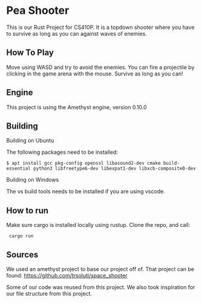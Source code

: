 # Pea Shooter
This is our Rust Project for CS410P. It is a topdown shooter where you have to survive as long as you can against waves of enemies. 

## How To Play
Move using WASD and try to avoid the enemies. You can fire a projectile by clicking in the game arena with the mouse. Survive as long as you can!

## Engine
This project is using the Amethyst engine, version 0.10.0

## Building
Building on Ubuntu

The following packages need to be installed:
```
$ apt install gcc pkg-config openssl libasound2-dev cmake build-essential python3 libfreetype6-dev libexpat1-dev libxcb-composite0-dev
```

Building on Windows

The vs build tools needs to be installed if you are using vscode.

## How to run
Make sure cargo is installed locally using rustup. Clone the repo, and call:
```
 cargo run
```

## Sources

We used an amethyst project to base our project off of. That project can be found: https://github.com/trsoluti/space_shooter

Some of our code was reused from this project. We also took inspiration for our file structure from this project.
